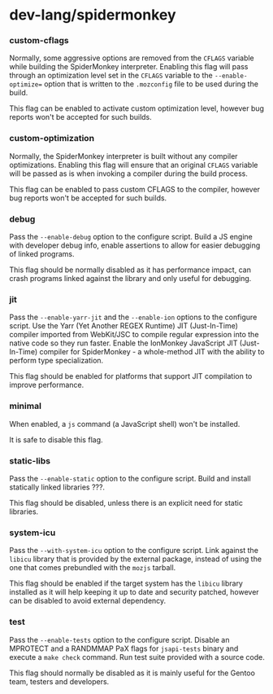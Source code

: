 # dev-lang/spidermonkey

### custom-cflags
Normally, some aggressive options are removed from the `CFLAGS` variable while building the SpiderMonkey interpreter. Enabling this flag will pass through an optimization level set in the `CFLAGS` variable to the `--enable-optimize=` option that is written to the `.mozconfig` file to be used during the build.

This flag can be enabled to activate custom optimization level, however bug reports won't be accepted for such builds.

### custom-optimization
Normally, the SpiderMonkey interpreter is built without any compiler optimizations. Enabling this flag will ensure that an original `CFLAGS` variable will be passed as is when invoking a compiler during the build process.

This flag can be enabled to pass custom CFLAGS to the compiler, however bug reports won't be accepted for such builds.

### debug
Pass the `--enable-debug` option to the configure script. Build a JS engine with developer debug info, enable assertions to allow for easier debugging of linked programs.

This flag should be normally disabled as it has performance impact, can crash programs linked against the library and only useful for debugging.

### jit
Pass the `--enable-yarr-jit` and the `--enable-ion` options to the configure script. Use the Yarr (Yet Another REGEX Runtime) JIT (Just-In-Time) compiler imported from WebKit/JSC to compile regular expression into the native code so they run faster. Enable the IonMonkey JavaScript JIT (Just-In-Time) compiler for SpiderMonkey - a whole-method JIT with the ability to perform type specialization.

This flag should be enabled for platforms that support JIT compilation to improve performance.

### minimal
When enabled, a `js` command (a JavaScript shell) won't be installed.

It is safe to disable this flag.

### static-libs
Pass the `--enable-static` option to the configure script. Build and install statically linked libraries ???.

This flag should be disabled, unless there is an explicit need for static libraries.

### system-icu
Pass the `--with-system-icu` option to the configure script. Link against the `libicu` library that is provided by the external package, instead of using the one that comes prebundled with the `mozjs` tarball.

This flag should be enabled if the target system has the `libicu` library installed as it will help keeping it up to date and security patched, however can be disabled to avoid external dependency.

### test
Pass the `--enable-tests` option to the configure script. Disable an MPROTECT and a RANDMMAP PaX flags for `jsapi-tests` binary and execute a `make check` command. Run test suite provided with a source code.

This flag should normally be disabled as it is mainly useful for the Gentoo team, testers and developers.

